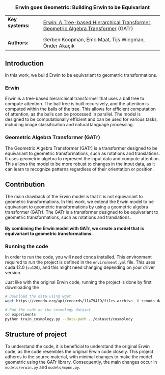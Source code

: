 <div align="center">
<h3>Erwin goes Geometric: Building Erwin to be Equivariant</h4>
<table>
    <tr>
        <td style="width: 100px"><b>Key systems:</b><br><br></td>
        <td>
            <a href="https://github.com/maxxxzdn/erwin">Erwin: A Tree-based Hierarchical Transformer</a>,<br>
            <a href="https://github.com/Qualcomm-AI-research/geometric-algebra-transformer">Geometric Algebra Transformer</a> (GATr)
        </td>
    </tr>
    <tr>
        <td style="width: 100px"><b>Authors:</b></td>
        <td>
            Gerben Koopman, Emo Maat, Tijs Wiegman, Önder Akaçık
        </td>
    </tr>
</table>
</div>

## Introduction
In this work, we build Erwin to be equivariant to geometric transformations.

### Erwin
Erwin is a tree-based hierarchical transformer that uses a ball tree to compute attention. The ball tree is built recursively, and the attention is computed within the balls of the tree. This allows for efficient computation of attention, as the balls can be processed in parallel. The model is designed to be computationally efficient and can be used for various tasks, including image classification and natural language processing.

### Geometric Algebra Transformer (GATr)
The Geometric Algebra Transformer (GATr) is a transformer designed to be equivariant to geometric transformations, such as rotations and translations. It uses geometric algebra to represent the input data and compute attention. This allows the model to be more robust to changes in the input data, as it can learn to recognize patterns regardless of their orientation or position.

## Contribution
The main drawback of the Erwin model is that it is not equivariant to geometric transformations. In this work, we extend the Erwin model to be equivariant to geometric transformations by using a geometric algebra transformer (GATr). The GATr is a transformer designed to be equivariant to geometric transformations, such as rotations and translations.

<h4>By combining the Erwin model with GATr, we create a model that is equivariant to geometric transformations.</h4>

### Running the code
In order to run the code, you will need conda installed. This environment required to run the project is defined in the `environment.yml` file. This uses cuda 12.0 (`cu120`), and this might need changing depending on your driver version.

Just like with the original Erwin code, running the project is done by first downloading the
```bash
# Download the data using wget
wget https://zenodo.org/api/records/11479419/files-archive -O zenodo_data.zip && unzip zenodo_data.zip -d dataset/cosmolody

# Run the code on the cosmology dataset
cd experiments
python train_cosmology.py --data-path ../dataset/cosmolody
```

## Structure of project
To understand the code, it is beneficial to understand the original Erwin code, as the code resembles the original Erwin code closely. This project adheres to the source material, with minimal changes to make the model geometric using the GATr library. Consequently, the main changes occur in `models/erwin.py` and `models/mpnn.py`.